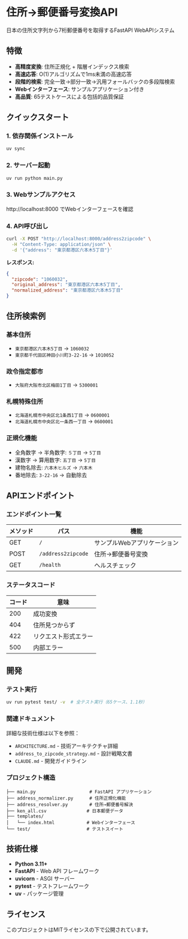 # 住所→郵便番号変換API

日本の住所文字列から7桁郵便番号を取得するFastAPI WebAPIシステム

## 特徴

- **高精度変換**: 住所正規化 + 階層インデックス検索
- **高速応答**: O(1)アルゴリズムで1ms未満の高速応答
- **段階的検索**: 完全一致→部分一致→汎用フォールバックの多段階検索
- **Webインターフェース**: サンプルアプリケーション付き
- **高品質**: 65テストケースによる包括的品質保証

## クイックスタート

### 1. 依存関係インストール
```bash
uv sync
```

### 2. サーバー起動
```bash
uv run python main.py
```

### 3. Webサンプルアクセス
http://localhost:8000 でWebインターフェースを確認

### 4. API呼び出し
```bash
curl -X POST "http://localhost:8000/address2zipcode" \
  -H "Content-Type: application/json" \
  -d '{"address": "東京都港区六本木5丁目"}'
```

**レスポンス:**
```json
{
  "zipcode": "1060032",
  "original_address": "東京都港区六本木5丁目",
  "normalized_address": "東京都港区六本木5丁目"
}
```

## 住所検索例

### 基本住所
- `東京都港区六本木5丁目` → `1060032`
- `東京都千代田区神田小川町3-22-16` → `1010052`

### 政令指定都市
- `大阪府大阪市北区梅田1丁目` → `5300001`

### 札幌特殊住所
- `北海道札幌市中央区北1条西1丁目` → `0600001`
- `北海道札幌市中央区北一条西一丁目` → `0600001`

### 正規化機能
- 全角数字 → 半角数字: `５丁目` → `5丁目`
- 漢数字 → 算用数字: `五丁目` → `5丁目`
- 建物名除去: `六本木ヒルズ` → `六本木`
- 番地除去: `3-22-16` → 自動除去

## APIエンドポイント

### エンドポイント一覧

| メソッド | パス | 機能 |
|---------|------|------|
| GET | `/` | サンプルWebアプリケーション |
| POST | `/address2zipcode` | 住所→郵便番号変換 |
| GET | `/health` | ヘルスチェック |

### ステータスコード

| コード | 意味 |
|--------|------|
| 200 | 成功変換 |
| 404 | 住所見つからず |
| 422 | リクエスト形式エラー |
| 500 | 内部エラー |

## 開発

### テスト実行
```bash
uv run pytest test/ -v  # 全テスト実行（65ケース、1.1秒）
```

### 関連ドキュメント
詳細な技術仕様は以下を参照：
- `ARCHITECTURE.md` - 技術アーキテクチャ詳細
- `address_to_zipcode_strategy.md` - 設計戦略文書
- `CLAUDE.md` - 開発ガイドライン

### プロジェクト構造
```
├── main.py                    # FastAPI アプリケーション
├── address_normalizer.py      # 住所正規化機能
├── address_resolver.py        # 住所→郵便番号解決
├── ken_all.csv               # 日本郵便データ
├── templates/
│   └── index.html            # Webインターフェース
└── test/                     # テストスイート
```

## 技術仕様

- **Python 3.11+**
- **FastAPI** - Web API フレームワーク
- **uvicorn** - ASGI サーバー
- **pytest** - テストフレームワーク
- **uv** - パッケージ管理

## ライセンス

このプロジェクトはMITライセンスの下で公開されています。
